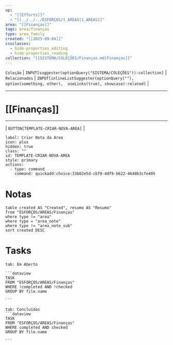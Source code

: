```yaml
---
up:
  - "[[Efforts]]"
  - "[[../../../ESFORÇOS/1_AREAS|1_AREAS]]"
area: "[[Finanças]]"
tags: area/finanças
type: area_family
created: "[[2025-09-04]]"
cssclasses:
  - hide-properties_editing
  - hide-properties_reading
collection: "[[SISTEMA/COLEÇÕES/Finanças.md|Finanças]]"
---
```

 `Coleção` | `INPUT[suggester(optionQuery("SISTEMA/COLEÇÕES")):collection]`   | `Relacionados` | `INPUT[inlineListSuggester(optionQuery(""), option(something, other),  useLinks(true), showcase):related]`  |

---
# [[Finanças]] 


---

| `BUTTON[TEMPLATE-CRIAR-NOVA-AREA]` |

```meta-bind-button
label: Criar Nota da Area
icon: plus
hidden: true
class: ""
id: TEMPLATE-CRIAR-NOVA-AREA
style: primary
actions:
  - type: command
    command: quickadd:choice:33b02e5d-cbf0-4df9-b622-4648b3cfe405
```

#  Notas

```dataview
table created AS "Created", resumo AS "Resumo"
from "ESFORÇOS/AREAS/Finanças"
where type != "area"
where type = "area_note"
where type != "area_note_sub"
sort created DESC
```



# Tasks  
````tabs
tab: Em Aberto

```dataview
TASK
FROM "ESFORÇOS/AREAS/Finanças"
WHERE !completed AND !checked
GROUP BY file.name

```

tab: Concluídas 
```dataview
TASK
FROM "ESFORÇOS/AREAS/Finanças"
WHERE completed AND checked
GROUP BY file.name

```


````



